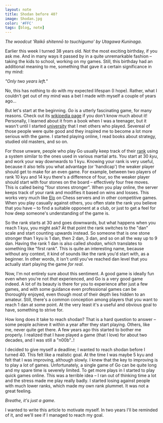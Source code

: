 ```yaml
---
layout: note
title: Shodan before 40?
image: Shodan.jpg
color: '#FFC'
tags: [blog, note]
---
```


*The woodcut 'Raikō shitennō to
tsuchigumo' by Utagawa Kuninaga.*

Earlier this week I turned 38 years old. Not the most exciting
birthday, if you ask me. And in many ways it passed by in a quite
unremarkable fashion – taking the kids to school, working on my
games. Still, this birthday had an additional meaning to me, something
that gave it a certain significance in my mind:

*"Only two years left."*

No, this has nothing to do with my expected lifespan (I hope). Rather,
what I couldn't get out of my mind was a bet I made with myself a
couple of years ago...

But let's start at the beginning. *Go* is a utterly fascinating game,
for many reasons. Check out its [wikipedia
page](https://en.m.wikipedia.org/wiki/Go_(game)) if you don't know
much about it! Personally, I learned about it from a book when I was a
teenager, but it wasn't until I started
[university](https://www.his.se/dataspel) that I met others who
played. Severeal of those people were quite good and they inspired me
to become a lot more serious with the game. I started playing online,
I read books about strategy, studied old masters, and so on.

For those unware, people who play Go usually keep track of their
[rank](https://en.m.wikipedia.org/wiki/Go_ranks_and_ratings) using a
system similar to the ones used in various martial arts. You start at
30 *kyu*, and work your way downwards to 1 kyu. Knowing your rank is
very useful, because it also tells you what advantage (or 'handicap')
the weaker player should get to make for an even game. For example,
between two players of rank 10 kyu and 14 kyu there's a difference of
four, so the weaker player should start with four stones on the board
– effectively four free moves. This is called being "four stones
stronger". When you play online, the server keeps track of your rank
and modifies it based on wins and losses. This works very much like
[Elo](https://sv.wikipedia.org/wiki/Elo-rating) on Chess servers and
in other competitive games. When you play casually against others, you
often state the rank you believe that you have – to find a suitable
opponent at a club, or just to get a feel for how deep someone's
understanding of the game is.

So the rank starts at 30 and goes downwards, but what happens when you
reach 1 kyu, you might ask? At that point the rank switches to the
"dan" scale and start counting upwards instead. So someone that is one
stone stronger than 1 kyu is 1 dan, then 2 dan, 3 dan, and so on all
the way up to 9 dan. Having the rank 1 dan is also called *shodan*,
which translates to something like "first rank". This is quite an
interesting name, because without any context, it kind of sounds like
the rank you'd start with, as a beginner. In other words, it isn't
until you've reached dan level that you actually start playing the
game *for real*.

Now, I'm not entirely sure about this sentiment. A good game is
ideally fun even when you're not *that* experienced, and Go is a very
good game indeed. A lot of its beauty is there for you to experience
after just a few games, and with some guidance even professional games
can be thoroughly enjoyed, even though most of their depth lies hidden
to an amateur. Still, there's a common conception among players
that you want to reach 1 dan at some point. At the very least it's a
useful and obvious goal to have, something to strive for.

How long does it take to reach shodan? That is a hard question to
answer – some people achieve it within a year after they start
playing. Others, like me, never quite get there. A few years ago this
started to bother me properly. I realized that I have played a game
(that I love) for about two decades, and I was still a "n00b"..!

I decided to give myself a deadline; I wanted to reach shodan before I
turned 40. This felt like a realistic goal. At the time I was maybe 5
kyu and felt that I was improving, although slowly. I knew that the
key to improving is to play a lot of games. Unfortunately, a single
game of Go can be quite long and my spare time is severely limited. To
get more plays in I started to play quick games online. This was a
terrible idea – I ran out of thinking time a lot and the stress made
me play really badly. I started losing against people with much lower
ranks, which made my own rank plummet. It was not a great feeling.

*Breathe, it's just a game.*

I wanted to write this article to motivate myself. In two years I'll
be reminded of it, and we'll see if I managed to reach my goal.
